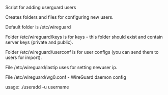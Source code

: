 Script for adding userguard users

Creates folders and files for configuring new users.

Default folder is /etc/wireguard

Folder /etc/wireguard/keys is for keys - this folder should exist and contain server keys (private and public).

Folder /etc/wireguard/userconf is for user configs (you can send them to users for import).

File /etc/wireguard/lastip uses for setting newuser ip.

File /etc/wireguard/wg0.conf - WireGuard daemon config

usage: ./useradd -u username
